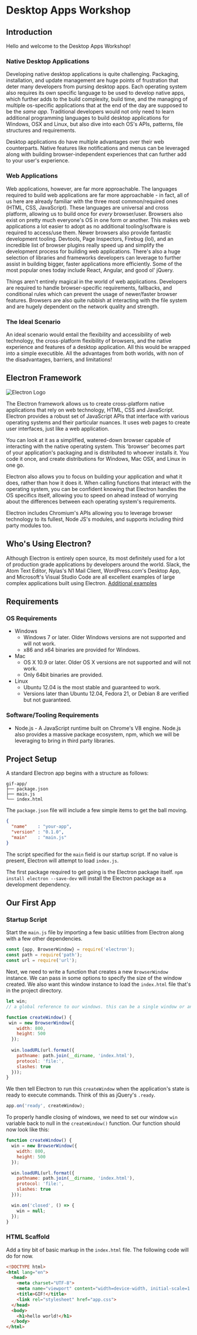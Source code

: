 # Desktop Apps Workshop

## Introduction
Hello and welcome to the Desktop Apps Workshop!

### Native Desktop Applications
Developing native desktop applications is quite challenging. Packaging, installation, and update management are huge points of frustration that deter many developers from pursing desktop apps. Each operating system also requires its own specific language to be used to develop native apps, which further adds to the build complexity, build time, and the managing of multiple os-specific applications that at the end of the day are supposed to be the *same app*. Traditional developers would not only need to learn additional programming languages to build desktop applications for Windows, OSX and Linux, but also dive into each OS's APIs, patterns, file structures and requirements.

Desktop applications do have multiple advantages over their web counterparts. Native features like notifications and menus can be leveraged along with building browser-independent experiences that can further add to your user's experience.

### Web Applications
Web applications, however, are far more approachable. The languages required to build web applications are far more approachable - in fact, all of us here are already familiar with the three most common/required ones (HTML, CSS, JavaScript). These languages are universal and cross platform, allowing us to build once for *every* browser/user. Browsers also exist on pretty much everyone's OS in one form or another. This makes web applications a lot easier to adopt as no additional tooling/software is required to access/use them. Newer browsers also provide fantastic development tooling. Devtools, Page Inspectors, Firebug (lol), and an incredible list of browser plugins really speed up and simplify the development process for building web applications. There's also a huge selection of libraries and frameworks developers can leverage to further assist in building bigger, faster applications more efficiently. Some of the most popular ones today include React, Angular, and good ol' jQuery.

Things aren't entirely magical in the world of web applications. Developers are required to handle browser-specific requirements, fallbacks, and conditional rules which can prevent the usage of newer/faster browser features. Browsers are also quite rubbish at interacting with the file system and are hugely dependent on the network quality and strength.

### The Ideal Scenario
An ideal scenario would entail the flexibility and accessibility of web technology, the cross-platform flexibility of browsers, and the native experience and features of a desktop application. All this would be wrapped into a simple executible. All the advantages from both worlds, with non of the disadvantages, barriers, and limitations!

## Electron Framework

![Electron Logo](https://camo.githubusercontent.com/11e7cfd04eceb1ea7464e99edda0e7000487f343/68747470733a2f2f656c656374726f6e2e61746f6d2e696f2f696d616765732f656c656374726f6e2d6c6f676f2e737667)

The Electron framework allows us to create cross-platform native applications that rely on web technology, HTML, CSS and JavaScript. Electron provides a robust set of JavaScript APIs that interface with various operating systems and their particular nuances. It uses web pages to create user interfaces, just like a web application.

You can look at it as a simplified, watered-down browser capable of interacting with the native operating system. This 'browser' becomes part of your application's packaging and is distributed to whoever installs it. You code it once, and create distributions for Windows, Mac OSX, and Linux in one go.

Electron also allows you to focus on building your application and what it does, rather than how it does it. When calling functions that interact with the operating system, you can be confident knowing that Electron handles the OS specifics itself, allowing you to speed on ahead instead of worrying about the differences between each operating system's requirements.

Electron includes Chromium's APIs allowing you to leverage browser technology to its fullest, Node JS's modules, and supports including third party modules too.

## Who's Using Electron?
Although Electron is entirely open source, its most definitely used for a lot of production grade applications by developers around the world. Slack, the Atom Text Editor, Nylas's N1 Mail Client, WordPress.com's Desktop App, and Microsoft's Visual Studio Code are all excellent examples of large complex applications built using Electron. [Additional examples](https://electron.atom.io/apps/)

## Requirements
### OS Requirements
- Windows
  - Windows 7 or later. Older Windows versions are not supported and will not work.
  - x86 and x64 binaries are provided for Windows.
- Mac
  - OS X 10.9 or later. Older OS X versions are not supported and will not work.
  - Only 64bit binaries are provided.
- Linux
  - Ubuntu 12.04 is the most stable and guaranteed to work.
  - Versions later than Ubuntu 12.04, Fedora 21, or Debian 8 are verified but not guaranteed.

### Software/Tooling Requirements
- Node.js - A JavaScript runtime built on Chrome's V8 engine. Node.js also provides a massive package ecosystem, npm, which we will be leveraging to bring in third party libraries.

## Project Setup
A standard Electron app begins with a structure as follows:
```
gif-app/
├── package.json
├── main.js
└── index.html
```

The `package.json` file will include a few simple items to get the ball moving.

```json
{
  "name"    : "your-app",
  "version" : "0.1.0",
  "main"    : "main.js"
}
```

The script specified for the `main` field is our startup script. If no value is present, Electron will attempt to load `index.js`.

The first package required to get going is the Electron package itself. `npm install electron --save-dev` will install the Electron package as a development dependency.

## Our First App
### Startup Script
Start the `main.js` file by importing a few basic utilities from Electron along with a few other dependencies.

```js
const {app, BrowserWindow} = require('electron');
const path = require('path');
const url = require('url');
```

Next, we need to write a function that creates a new `BrowserWindow` instance. We can pass in some options to specify the size of the window created. We also want this window instance to load the `index.html` file that's in the project directory.

```js
let win;
// a global reference to our windows. this can be a single window or an array of windows.

function createWindow() {
 win = new BrowserWindow({
    width: 800,
    height: 500
  });
  
  win.loadURL(url.format({
    pathname: path.join(__dirname, 'index.html'),
    protocol: 'file:',
    slashes: true
  }));
}
```

We then tell Electron to run this `createWindow` when the application's state is ready to execute commands. Think of this as jQuery's `.ready`.

```js
app.on('ready', createWindow);
```

To properly handle closing of windows, we need to set our window `win` variable back to null in the `createWindow()` function. Our function should now look like this:

```js
function createWindow() {
  win = new BrowserWindow({
    width: 800,
    height: 500
  });

  win.loadURL(url.format({
    pathname: path.join(__dirname, 'index.html'),
    protocol: 'file:',
    slashes: true
  }));

  win.on('closed', () => {
    win = null;
  });
}
```

### HTML Scaffold

Add a tiny bit of basic markup in the `index.html` file. The following code will do for now.

```html
<!DOCTYPE html>
<html lang="en">
  <head>
    <meta charset="UTF-8">
    <meta name="viewport" content="width=device-width, initial-scale=1.0">
    <title>GIF!</title>
    <link rel="stylesheet" href="app.css">
  </head>
  <body>
    <h1>hello world!</h1>
  </body>
</html>
```
